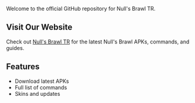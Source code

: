 Welcome to the official GitHub repository for Null's Brawl TR.

## Visit Our Website
Check out [Null's Brawl TR](https://nullbrawltr.org) for the latest Null's Brawl APKs, commands, and guides.

## Features
- Download latest APKs
- Full list of commands
- Skins and updates

